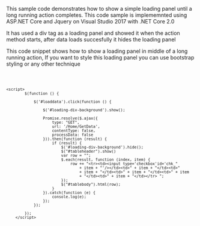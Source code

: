 This sample code demonstrates how to show a simple loading panel until a long running action completes. This code sample is implememnted using ASP.NET Core and Jquery on Visual Studio 2017 with .NET Core 2.0

It has used a div tag as a loading panel and showed it when the action method starts, after data loads succesfully it hides the loading panel

This code snippet shows how to show a loading panel in middle of a long running action, If you want to style this loading panel you can use bootstrap styling or any other technique


<code> 
   
    <script>
            $(function () { 
 
                $('#loaddata').click(function () { 
 
                    $('#loading-div-background').show(); 
 
                    Promise.resolve($.ajax({ 
                        type: "GET", 
                        url: '/Home/GetData', 
                        contentType: false, 
                        processData: false 
                    })).then(function (result) { 
                        if (result) { 
                            $('#loading-div-background').hide(); 
                            $("#tableheader").show() 
                            var row = ""; 
                            $.each(result, function (index, item) { 
                                row += "<tr><td><input type='checkbox'id='chk_" 
                                    + item + "'/></td><td>" + item + "</td><td>" 
                                    + item + "</td><td>" + item + "</td><td>" + item 
                                    + "</td><td>" + item + "</td></tr> "; 
                            }); 
                            $("#tablebody").html(row); 
                        } 
                    }).catch(function (e) { 
                        console.log(e); 
                    }); 
                }); 
 
            }); 
        </script>
</code>
